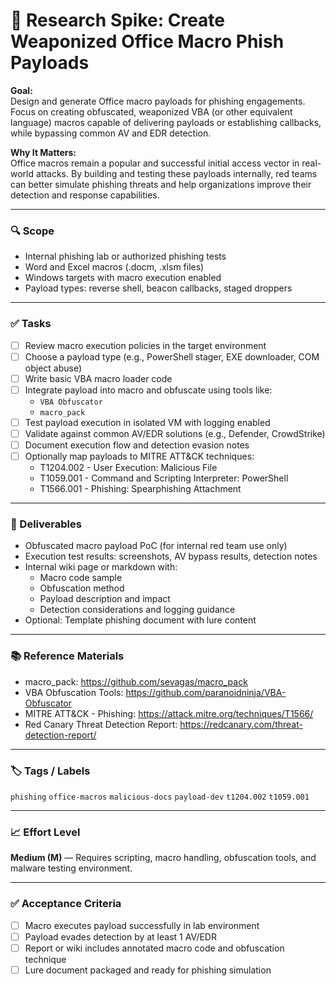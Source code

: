 # 🎣 Research Spike: Create Weaponized Office Macro Phish Payloads

**Goal:**  
Design and generate Office macro payloads for phishing engagements. Focus on creating obfuscated, weaponized VBA (or other equivalent language) macros capable of delivering payloads or establishing callbacks, while bypassing common AV and EDR detection.

**Why It Matters:**  
Office macros remain a popular and successful initial access vector in real-world attacks. By building and testing these payloads internally, red teams can better simulate phishing threats and help organizations improve their detection and response capabilities.

---

### 🔍 Scope
- Internal phishing lab or authorized phishing tests
- Word and Excel macros (.docm, .xlsm files)
- Windows targets with macro execution enabled
- Payload types: reverse shell, beacon callbacks, staged droppers

---

### ✅ Tasks
- [ ] Review macro execution policies in the target environment
- [ ] Choose a payload type (e.g., PowerShell stager, EXE downloader, COM object abuse)
- [ ] Write basic VBA macro loader code
- [ ] Integrate payload into macro and obfuscate using tools like:
  - `VBA Obfuscator`
  - `macro_pack`
- [ ] Test payload execution in isolated VM with logging enabled
- [ ] Validate against common AV/EDR solutions (e.g., Defender, CrowdStrike)
- [ ] Document execution flow and detection evasion notes
- [ ] Optionally map payloads to MITRE ATT&CK techniques:
  - T1204.002 - User Execution: Malicious File
  - T1059.001 - Command and Scripting Interpreter: PowerShell
  - T1566.001 - Phishing: Spearphishing Attachment

---

### 🎯 Deliverables
- Obfuscated macro payload PoC (for internal red team use only)
- Execution test results: screenshots, AV bypass results, detection notes
- Internal wiki page or markdown with:
  - Macro code sample
  - Obfuscation method
  - Payload description and impact
  - Detection considerations and logging guidance
- Optional: Template phishing document with lure content

---

### 📚 Reference Materials
- macro_pack: https://github.com/sevagas/macro_pack  
- VBA Obfuscation Tools: https://github.com/paranoidninja/VBA-Obfuscator  
- MITRE ATT&CK - Phishing: https://attack.mitre.org/techniques/T1566/  
- Red Canary Threat Detection Report: https://redcanary.com/threat-detection-report/

---

### 🏷️ Tags / Labels
`phishing` `office-macros` `malicious-docs` `payload-dev` `t1204.002` `t1059.001`

---

### 📈 Effort Level
**Medium (M)** — Requires scripting, macro handling, obfuscation tools, and malware testing environment.

---

### ✅ Acceptance Criteria
- [ ] Macro executes payload successfully in lab environment
- [ ] Payload evades detection by at least 1 AV/EDR
- [ ] Report or wiki includes annotated macro code and obfuscation technique
- [ ] Lure document packaged and ready for phishing simulation
